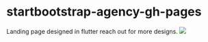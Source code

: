 # startbootstrap-agency-gh-pages
Landing page designed in flutter reach out for more designs.
<img src="master/startbootstrap-agency-gh-pages/landing%20page.PNG" alter="landing page">
